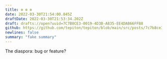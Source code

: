 ```yaml
---
title: ✼ ✼ ✼
date: 2022-03-30T21:54:00.845Z
draftDate: 2022-03-30T21:53:34.202Z
draft: drafts://open?uuid=7C7B8CE3-0019-4D3B-A835-EE4DAB66FFB8
github: https://github.com/tepiton/tepiton/blob/main/src/posts/7c7b8ce3-0019-4d3b-a835-ee4dab66ffb8.md
newlines: false
summary: "fake summary"
---
```

The diaspora: bug or feature?

